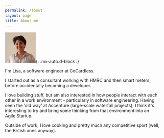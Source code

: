 ```yaml
---
permalink: /about
layout: page
title: About me
---
```


<img src="/assets/img/headshot.jpg" width="100px" height="100px">{: .mx-auto.d-block :}

I'm Lisa, a software engineer at GoCardless.

I started out as a consultant working with HMRC and then smart meters, before accidentally becoming a developer.

I love building stuff, but am also interested in how people interact with each other in a work environment - particularly in software engineering.
Having seen the 'old way' at Accenture (large-scale waterfall projects), I think it's interesting to try and bring some thinking from that 
environment into an Agile Startup.

Outside of work, I love cooking and pretty much any competitive sport (well, the British ones anyway).
